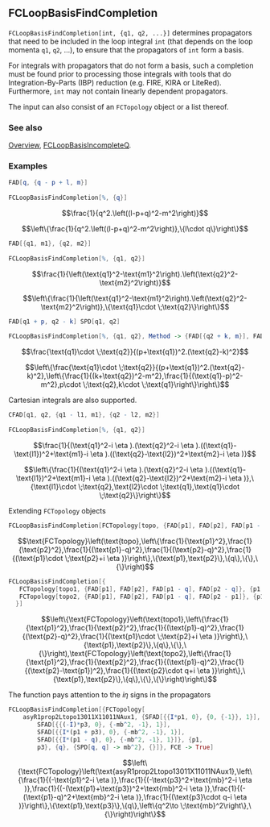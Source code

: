 ## FCLoopBasisFindCompletion

`FCLoopBasisFindCompletion[int, {q1, q2, ...}]` determines propagators that need to be included in the loop integral `int` (that depends on the loop momenta `q1`, `q2`, ...), to ensure that the propagators of `int` form a basis.

For integrals with propagators that do not form a basis, such a completion must be found prior to processing those integrals with tools that do Integration-By-Parts (IBP) reduction (e.g. FIRE, KIRA or LiteRed). Furthermore, `int` may not contain linearly dependent propagators.

The input can also consist of an `FCTopology` object or a list thereof.

### See also

[Overview](Extra/FeynCalc.md), [FCLoopBasisIncompleteQ](FCLoopBasisIncompleteQ.md).

### Examples

```mathematica
FAD[q, {q - p + l, m}] 
 
FCLoopBasisFindCompletion[%, {q}]
```

$$\frac{1}{q^2.\left((l-p+q)^2-m^2\right)}$$

$$\left\{\frac{1}{q^2.\left((l-p+q)^2-m^2\right)},\{l\cdot q\}\right\}$$

```mathematica
FAD[{q1, m1}, {q2, m2}] 
 
FCLoopBasisFindCompletion[%, {q1, q2}]
```

$$\frac{1}{\left(\text{q1}^2-\text{m1}^2\right).\left(\text{q2}^2-\text{m2}^2\right)}$$

$$\left\{\frac{1}{\left(\text{q1}^2-\text{m1}^2\right).\left(\text{q2}^2-\text{m2}^2\right)},\{\text{q1}\cdot \;\text{q2}\}\right\}$$

```mathematica
FAD[q1 + p, q2 - k] SPD[q1, q2] 
 
FCLoopBasisFindCompletion[%, {q1, q2}, Method -> {FAD[{q2 + k, m}], FAD[{q1 - p, m}], SPD[p, q2], SPD[k, q1]}]
```

$$\frac{\text{q1}\cdot \;\text{q2}}{(p+\text{q1})^2.(\text{q2}-k)^2}$$

$$\left\{\frac{\text{q1}\cdot \;\text{q2}}{(p+\text{q1})^2.(\text{q2}-k)^2},\left\{\frac{1}{(k+\text{q2})^2-m^2},\frac{1}{(\text{q1}-p)^2-m^2},p\cdot \;\text{q2},k\cdot \;\text{q1}\right\}\right\}$$

Cartesian integrals are also supported.

```mathematica
CFAD[q1, q2, {q1 - l1, m1}, {q2 - l2, m2}] 
 
FCLoopBasisFindCompletion[%, {q1, q2}]
```

$$\frac{1}{(\text{q1}^2-i \eta ).(\text{q2}^2-i \eta ).((\text{q1}-\text{l1})^2+\text{m1}-i \eta ).((\text{q2}-\text{l2})^2+\text{m2}-i \eta )}$$

$$\left\{\frac{1}{(\text{q1}^2-i \eta ).(\text{q2}^2-i \eta ).((\text{q1}-\text{l1})^2+\text{m1}-i \eta ).((\text{q2}-\text{l2})^2+\text{m2}-i \eta )},\{\text{l1}\cdot \;\text{q2},\text{l2}\cdot \;\text{q1},\text{q1}\cdot \;\text{q2}\}\right\}$$

Extending `FCTopology` objects

```mathematica
FCLoopBasisFindCompletion[FCTopology[topo, {FAD[p1], FAD[p2], FAD[p1 - q], FAD[p2 - q]}, {p1, p2}, {q}, {}, {}]]
```

$$\text{FCTopology}\left(\text{topo},\left\{\frac{1}{\text{p1}^2},\frac{1}{\text{p2}^2},\frac{1}{(\text{p1}-q)^2},\frac{1}{(\text{p2}-q)^2},\frac{1}{(\text{p1}\cdot \;\text{p2}+i \eta )}\right\},\{\text{p1},\text{p2}\},\{q\},\{\},\{\}\right)$$

```mathematica
FCLoopBasisFindCompletion[{
   FCTopology[topo1, {FAD[p1], FAD[p2], FAD[p1 - q], FAD[p2 - q]}, {p1, p2}, {q}, {}, {}], 
   FCTopology[topo2, {FAD[p1], FAD[p2], FAD[p1 - q], FAD[p2 - p1]}, {p1, p2}, {q}, {}, {}] 
  }]
```

$$\left\{\text{FCTopology}\left(\text{topo1},\left\{\frac{1}{\text{p1}^2},\frac{1}{\text{p2}^2},\frac{1}{(\text{p1}-q)^2},\frac{1}{(\text{p2}-q)^2},\frac{1}{(\text{p1}\cdot \;\text{p2}+i \eta )}\right\},\{\text{p1},\text{p2}\},\{q\},\{\},\{\}\right),\text{FCTopology}\left(\text{topo2},\left\{\frac{1}{\text{p1}^2},\frac{1}{\text{p2}^2},\frac{1}{(\text{p1}-q)^2},\frac{1}{(\text{p2}-\text{p1})^2},\frac{1}{(\text{p2}\cdot q+i \eta )}\right\},\{\text{p1},\text{p2}\},\{q\},\{\},\{\}\right)\right\}$$

The function pays attention to the $i \eta$ signs in the propagators

```mathematica
FCLoopBasisFindCompletion[{FCTopology[
    asyR1prop2Ltopo13011X11011NAux1, {SFAD[{{I*p1, 0}, {0, {-1}}, 1}],
    	SFAD[{{(-I)*p3, 0}, {-mb^2, -1}, 1}], 
    	SFAD[{{I*(p1 + p3), 0}, {-mb^2, -1}, 1}], 
    	SFAD[{{I*(p1 - q), 0}, {-mb^2, -1}, 1}]}, {p1, 
    	p3}, {q}, {SPD[q, q] -> mb^2}, {}]}, FCE -> True]
```

$$\left\{\text{FCTopology}\left(\text{asyR1prop2Ltopo13011X11011NAux1},\left\{\frac{1}{(-\text{p1}^2-i \eta )},\frac{1}{(-\text{p3}^2+\text{mb}^2-i \eta )},\frac{1}{(-(\text{p1}+\text{p3})^2+\text{mb}^2-i \eta )},\frac{1}{(-(\text{p1}-q)^2+\text{mb}^2-i \eta )},\frac{1}{(\text{p3}\cdot q-i \eta )}\right\},\{\text{p1},\text{p3}\},\{q\},\left\{q^2\to \;\text{mb}^2\right\},\{\}\right)\right\}$$